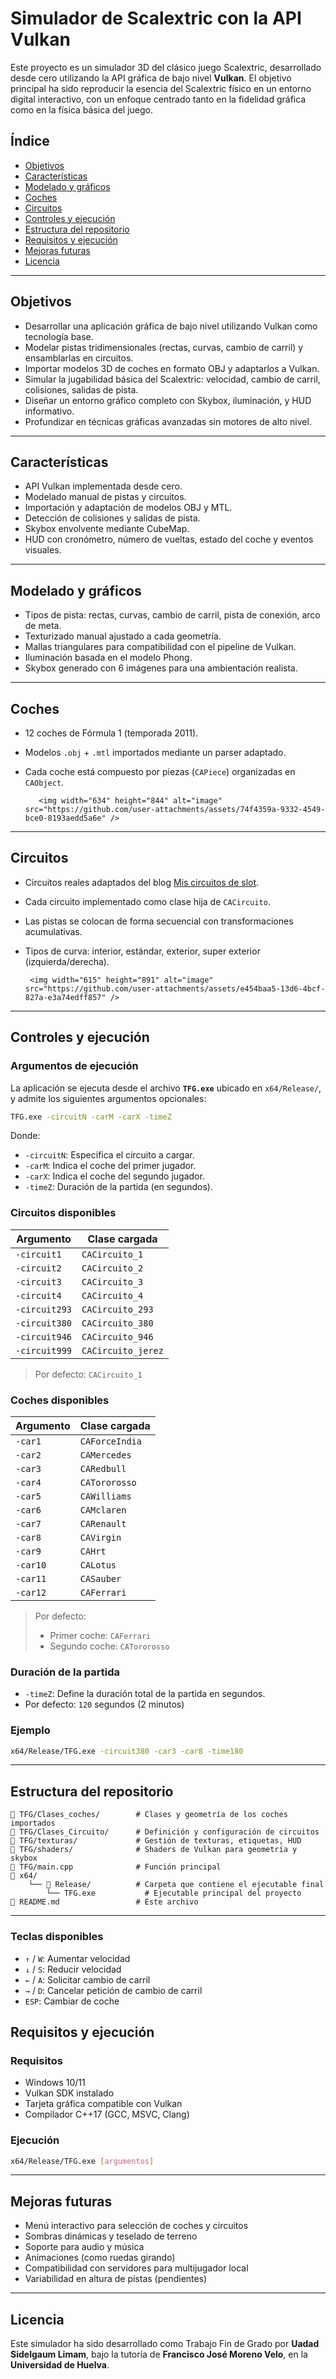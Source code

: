 # Simulador de Scalextric con la API Vulkan

Este proyecto es un simulador 3D del clásico juego Scalextric, desarrollado desde cero utilizando la API gráfica de bajo nivel **Vulkan**. El objetivo principal ha sido reproducir la esencia del Scalextric físico en un entorno digital interactivo, con un enfoque centrado tanto en la fidelidad gráfica como en la física básica del juego.

## Índice

- [Objetivos](#-objetivos)
- [Características](#-características)
- [Modelado y gráficos](#-modelado-y-gráficos)
- [Coches](#-coches)
- [Circuitos](#-circuitos)
- [Controles y ejecución](#-controles-y-ejecución)
- [Estructura del repositorio](#-estructura-del-repositorio)
- [Requisitos y ejecución](#️-requisitos-y-ejecución)
- [Mejoras futuras](#-mejoras-futuras)
- [Licencia](#-licencia)

---

## Objetivos

- Desarrollar una aplicación gráfica de bajo nivel utilizando Vulkan como tecnología base.
- Modelar pistas tridimensionales (rectas, curvas, cambio de carril) y ensamblarlas en circuitos.
- Importar modelos 3D de coches en formato OBJ y adaptarlos a Vulkan.
- Simular la jugabilidad básica del Scalextric: velocidad, cambio de carril, colisiones, salidas de pista.
- Diseñar un entorno gráfico completo con Skybox, iluminación, y HUD informativo.
- Profundizar en técnicas gráficas avanzadas sin motores de alto nivel.

---

## Características

- API Vulkan implementada desde cero.
- Modelado manual de pistas y circuitos.
- Importación y adaptación de modelos OBJ y MTL.
- Detección de colisiones y salidas de pista.
- Skybox envolvente mediante CubeMap.
- HUD con cronómetro, número de vueltas, estado del coche y eventos visuales.

---

## Modelado y gráficos

- Tipos de pista: rectas, curvas, cambio de carril, pista de conexión, arco de meta.
- Texturizado manual ajustado a cada geometría.
- Mallas triangulares para compatibilidad con el pipeline de Vulkan.
- Iluminación basada en el modelo Phong.
- Skybox generado con 6 imágenes para una ambientación realista.

---

## Coches

- 12 coches de Fórmula 1 (temporada 2011).
- Modelos `.obj` + `.mtl` importados mediante un parser adaptado.
- Cada coche está compuesto por piezas (`CAPiece`) organizadas en `CAObject`.

         <img width="634" height="844" alt="image" src="https://github.com/user-attachments/assets/74f4359a-9332-4549-bce0-8193aedd5a6e" />

---

## Circuitos

- Circuitos reales adaptados del blog [Mis circuitos de slot](http://miscircuitosdeslot.blogspot.com.es).
- Cada circuito implementado como clase hija de `CACircuito`.
- Las pistas se colocan de forma secuencial con transformaciones acumulativas.
- Tipos de curva: interior, estándar, exterior, super exterior (izquierda/derecha).

       <img width="615" height="891" alt="image" src="https://github.com/user-attachments/assets/e454baa5-13d6-4bcf-827a-e3a74edff857" />

---

## Controles y ejecución

### Argumentos de ejecución

La aplicación se ejecuta desde el archivo **`TFG.exe`** ubicado en `x64/Release/`, y admite los siguientes argumentos opcionales:

```bash
TFG.exe -circuitN -carM -carX -timeZ
```

Donde:

- `-circuitN`: Especifica el circuito a cargar.
- `-carM`: Indica el coche del primer jugador.
- `-carX`: Indica el coche del segundo jugador.
- `-timeZ`: Duración de la partida (en segundos).

### Circuitos disponibles

| Argumento       | Clase cargada           |
|------------------|--------------------------|
| `-circuit1`      | `CACircuito_1`           |
| `-circuit2`      | `CACircuito_2`           |
| `-circuit3`      | `CACircuito_3`           |
| `-circuit4`      | `CACircuito_4`           |
| `-circuit293`    | `CACircuito_293`         |
| `-circuit380`    | `CACircuito_380`         |
| `-circuit946`    | `CACircuito_946`         |
| `-circuit999`    | `CACircuito_jerez`       |

> Por defecto: `CACircuito_1`

### Coches disponibles

| Argumento   | Clase cargada     |
|-------------|--------------------|
| `-car1`     | `CAForceIndia`     |
| `-car2`     | `CAMercedes`       |
| `-car3`     | `CARedbull`        |
| `-car4`     | `CATororosso`      |
| `-car5`     | `CAWilliams`       |
| `-car6`     | `CAMclaren`        |
| `-car7`     | `CARenault`        |
| `-car8`     | `CAVirgin`         |
| `-car9`     | `CAHrt`            |
| `-car10`    | `CALotus`          |
| `-car11`    | `CASauber`         |
| `-car12`    | `CAFerrari`        |

> Por defecto:
> - Primer coche: `CAFerrari`
> - Segundo coche: `CATororosso`

### Duración de la partida

- `-timeZ`: Define la duración total de la partida en segundos.
- Por defecto: `120` segundos (2 minutos)

### Ejemplo

```bash
x64/Release/TFG.exe -circuit380 -car3 -car8 -time180
```

---

## Estructura del repositorio

```plaintext
📁 TFG/Clases_coches/        # Clases y geometría de los coches importados
📁 TFG/Clases_Circuito/      # Definición y configuración de circuitos
📁 TFG/texturas/             # Gestión de texturas, etiquetas, HUD
📁 TFG/shaders/              # Shaders de Vulkan para geometría y skybox
📄 TFG/main.cpp              # Función principal
📁 x64/
    └── 📁 Release/          # Carpeta que contiene el ejecutable final
        └── TFG.exe           # Ejecutable principal del proyecto
📄 README.md                 # Este archivo
```

---
### Teclas disponibles

- `↑` / `W`: Aumentar velocidad
- `↓` / `S`: Reducir velocidad
- `←` / `A`: Solicitar cambio de carril
- `→` / `D`: Cancelar petición de cambio de carril
- `ESP`: Cambiar de coche


## Requisitos y ejecución

### Requisitos

- Windows 10/11
- Vulkan SDK instalado
- Tarjeta gráfica compatible con Vulkan
- Compilador C++17 (GCC, MSVC, Clang)

### Ejecución

```bash
x64/Release/TFG.exe [argumentos]
```

---

## Mejoras futuras

- Menú interactivo para selección de coches y circuitos
- Sombras dinámicas y teselado de terreno
- Soporte para audio y música
- Animaciones (como ruedas girando)
- Compatibilidad con servidores para multijugador local
- Variabilidad en altura de pistas (pendientes)

---

## Licencia

Este simulador ha sido desarrollado como Trabajo Fin de Grado por **Uadad Sidelgaum Limam**, bajo la tutoría de **Francisco José Moreno Velo**, en la **Universidad de Huelva**.
